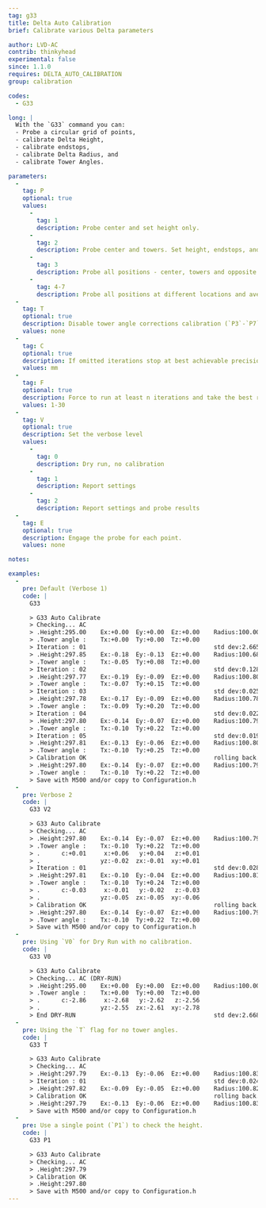 ```yaml
---
tag: g33
title: Delta Auto Calibration
brief: Calibrate various Delta parameters

author: LVD-AC
contrib: thinkyhead
experimental: false
since: 1.1.0
requires: DELTA_AUTO_CALIBRATION
group: calibration

codes:
  - G33

long: |
  With the `G33` command you can:
  - Probe a circular grid of points,
  - calibrate Delta Height,
  - calibrate endstops,
  - calibrate Delta Radius, and
  - calibrate Tower Angles.

parameters:
  -
    tag: P
    optional: true
    values:
      -
        tag: 1
        description: Probe center and set height only.
      -
        tag: 2
        description: Probe center and towers. Set height, endstops, and delta radius.
      -
        tag: 3
        description: Probe all positions - center, towers and opposite towers. Set all.
      -
        tag: 4-7
        description: Probe all positions at different locations and average them.
  -
    tag: T
    optional: true
    description: Disable tower angle corrections calibration (`P3`-`P7`)
    values: none
  -
    tag: C
    optional: true
    description: If omitted iterations stop at best achievable precision; if set force iterations to stop at the set precision.
    values: mm
  -
    tag: F
    optional: true
    description: Force to run at least n iterations and take the best result.
    values: 1-30
  -
    tag: V
    optional: true
    description: Set the verbose level
    values:
      -
        tag: 0
        description: Dry run, no calibration
      -
        tag: 1
        description: Report settings
      -
        tag: 2
        description: Report settings and probe results
  -
    tag: E
    optional: true
    description: Engage the probe for each point.
    values: none

notes:

examples:
  -
    pre: Default (Verbose 1)
    code: |
      G33

      > G33 Auto Calibrate
      > Checking... AC
      > .Height:295.00    Ex:+0.00  Ey:+0.00  Ez:+0.00    Radius:100.00
      > .Tower angle :    Tx:+0.00  Ty:+0.00  Tz:+0.00
      > Iteration : 01                                    std dev:2.665
      > .Height:297.85    Ex:-0.18  Ey:-0.13  Ez:+0.00    Radius:100.68
      > .Tower angle :    Tx:-0.05  Ty:+0.08  Tz:+0.00
      > Iteration : 02                                    std dev:0.128
      > .Height:297.77    Ex:-0.19  Ey:-0.09  Ez:+0.00    Radius:100.80
      > .Tower angle :    Tx:-0.07  Ty:+0.15  Tz:+0.00
      > Iteration : 03                                    std dev:0.025
      > .Height:297.78    Ex:-0.17  Ey:-0.09  Ez:+0.00    Radius:100.78
      > .Tower angle :    Tx:-0.09  Ty:+0.20  Tz:+0.00
      > Iteration : 04                                    std dev:0.022
      > .Height:297.80    Ex:-0.14  Ey:-0.07  Ez:+0.00    Radius:100.79
      > .Tower angle :    Tx:-0.10  Ty:+0.22  Tz:+0.00
      > Iteration : 05                                    std dev:0.019
      > .Height:297.81    Ex:-0.13  Ey:-0.06  Ez:+0.00    Radius:100.80
      > .Tower angle :    Tx:-0.10  Ty:+0.25  Tz:+0.00
      > Calibration OK                                    rolling back.
      > .Height:297.80    Ex:-0.14  Ey:-0.07  Ez:+0.00    Radius:100.79
      > .Tower angle :    Tx:-0.10  Ty:+0.22  Tz:+0.00
      > Save with M500 and/or copy to Configuration.h
  -
    pre: Verbose 2
    code: |
      G33 V2

      > G33 Auto Calibrate
      > Checking... AC
      > .Height:297.80    Ex:-0.14  Ey:-0.07  Ez:+0.00    Radius:100.79
      > .Tower angle :    Tx:-0.10  Ty:+0.22  Tz:+0.00
      > .      c:+0.01     x:+0.06   y:+0.04   z:+0.01
      > .                 yz:-0.02  zx:-0.01  xy:+0.01
      > Iteration : 01                                    std dev:0.028
      > .Height:297.81    Ex:-0.10  Ey:-0.04  Ez:+0.00    Radius:100.81
      > .Tower angle :    Tx:-0.10  Ty:+0.24  Tz:+0.00
      > .      c:-0.03     x:-0.01   y:-0.02   z:-0.03
      > .                 yz:-0.05  zx:-0.05  xy:-0.06
      > Calibration OK                                    rolling back.
      > .Height:297.80    Ex:-0.14  Ey:-0.07  Ez:+0.00    Radius:100.79
      > .Tower angle :    Tx:-0.10  Ty:+0.22  Tz:+0.00
      > Save with M500 and/or copy to Configuration.h
  -
    pre: Using `V0` for Dry Run with no calibration.
    code: |
      G33 V0

      > G33 Auto Calibrate
      > Checking... AC (DRY-RUN)
      > .Height:295.00    Ex:+0.00  Ey:+0.00  Ez:+0.00    Radius:100.00
      > .Tower angle :    Tx:+0.00  Ty:+0.00  Tz:+0.00
      > .      c:-2.86     x:-2.68   y:-2.62   z:-2.56
      > .                 yz:-2.55  zx:-2.61  xy:-2.78
      > End DRY-RUN                                       std dev:2.668
  -
    pre: Using the `T` flag for no tower angles.
    code: |
      G33 T

      > G33 Auto Calibrate
      > Checking... AC
      > .Height:297.79    Ex:-0.13  Ey:-0.06  Ez:+0.00    Radius:100.83
      > Iteration : 01                                    std dev:0.024
      > .Height:297.82    Ex:-0.09  Ey:-0.05  Ez:+0.00    Radius:100.82
      > Calibration OK                                    rolling back.
      > .Height:297.79    Ex:-0.13  Ey:-0.06  Ez:+0.00    Radius:100.83
      > Save with M500 and/or copy to Configuration.h
  -
    pre: Use a single point (`P1`) to check the height.
    code: |
      G33 P1

      > G33 Auto Calibrate
      > Checking... AC
      > .Height:297.79
      > Calibration OK
      > .Height:297.80
      > Save with M500 and/or copy to Configuration.h
---
```

